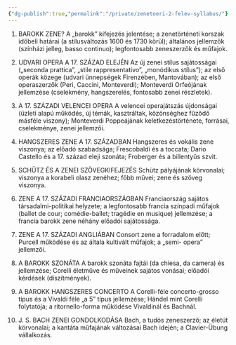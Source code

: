 ```yaml
---
{"dg-publish":true,"permalink":"/private/zenetoeri-2-felev-syllabus/"}
---
```


1. BAROKK ZENE?
A „barokk” kifejezés jelentése; a zenetörténeti korszak időbeli határai (a stílusváltozás 1600
és 1730 körül); általános jellemzők (színházi jelleg, basso continuo); legfontosabb
zeneszerzők és műfajok.

2. UDVARI OPERA A 17. SZÁZAD ELEJÉN
Az új zenei stílus sajátosságai („seconda prattica”, „stile rappresentativo”, „monódikus
stílus”); az első operák közege (udvari ünnepségek Firenzében, Mantovában); az első
operaszerzők (Peri, Caccini, Monteverdi); Monteverdi Orfeójának jellemzése (cselekmény,
hangszerelés, fontosabb zenei részletek).

3. A 17. SZÁZADI VELENCEI OPERA
A velencei operajátszás újdonságai (üzleti alapú működés, új témák, kasztráltak,
közönséghez fűződő másféle viszony); Monteverdi Poppeájának keletkezéstörténete,
forrásai, cselekménye, zenei jellemzői.

4. HANGSZERES ZENE A 17. SZÁZADBAN
Hangszeres és vokális zene viszonya; az előadó szabadsága; Frescobaldi és a toccata;
Dario Castello és a 17. század eleji szonáta; Froberger és a billentyűs szvit.

5. SCHÜTZ ÉS A ZENEI SZÖVEGKIFEJEZÉS
Schütz pályájának körvonalai; viszonya a korabeli olasz zenéhez; főbb művei; zene és
szöveg viszonya.

6. ZENE A 17. SZÁZADI FRANCIAORSZÁGBAN
Franciaország sajátos társadalmi-politikai helyzete; a legfontosabb francia színpadi
műfajok (ballet de cour; comédie-ballet; tragédie en musique) jellemzése; a francia barokk
zene néhány előadói sajátossága.

7. ZENE A 17. SZÁZADI ANGLIÁBAN
Consort zene a forradalom előtt; Purcell működése és az általa kultivált műfajok; a „semi-
opera” jellemzői.

8. A BAROKK SZONÁTA
A barokk szonáta fajtái (da chiesa, da camera) és jellemzése; Corelli életműve és műveinek
sajátos vonásai; előadói kérdések (díszítmények).

9. A BAROKK HANGSZERES CONCERTO
A Corelli-féle concerto-grosso típus és a Vivaldi féle „a 5” típus jellemzése; Händel mint
Corelli folytatója; a ritornello-forma működése Vivaldinál és Bachnál.

10. J. S. BACH ZENEI GONDOLKODÁSA
Bach, a tudós zeneszerző; az életút körvonalai; a kantáta műfajának változásai Bach idején;
a Clavier-Übung vállalkozás.